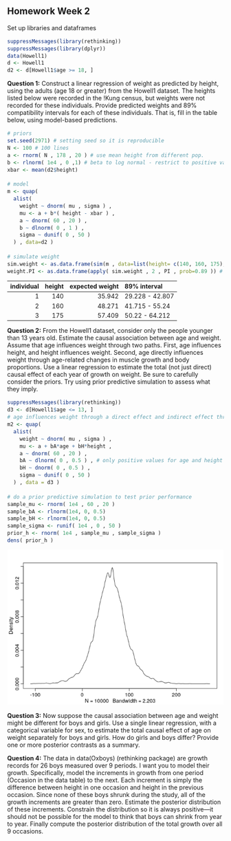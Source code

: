 
## Homework Week 2

Set up libraries and dataframes

``` r
suppressMessages(library(rethinking))
suppressMessages(library(dplyr))
data(Howell1)
d <- Howell1
d2 <- d[Howell1$age >= 18, ]
```

**Question 1:** Construct a linear regression of weight as predicted by
height, using the adults (age 18 or greater) from the Howell1 dataset.
The heights listed below were recorded in the !Kung census, but weights
were not recorded for these individuals. Provide predicted weights and
89% compatibility intervals for each of these individuals. That is, fill
in the table below, using model-based predictions.

``` r
# priors
set.seed(2971) # setting seed so it is reproducible 
N <- 100 # 100 lines
a <- rnorm( N , 178 , 20 ) # use mean height from different pop.
b <- rlnorm( 1e4 , 0 ,1) # beta to log normal - restrict to positive values
xbar <- mean(d2$height)

# model
m <- quap(
  alist(
    weight ~ dnorm( mu , sigma ) ,
    mu <- a + b*( height - xbar ) ,
    a ~ dnorm( 60 , 20 ) ,
    b ~ dlnorm( 0 , 1 ) ,
    sigma ~ dunif( 0 , 50 )
  ) , data=d2 )

# simulate weight 
sim.weight <- as.data.frame(sim(m , data=list(height= c(140, 160, 175), Hbar = xbar)))
weight.PI <- as.data.frame(apply( sim.weight , 2 , PI , prob=0.89 )) # get 89% PIs across simulated weights
```

| individual | height | expected weight | 89% interval    |
|-----------:|-------:|----------------:|:----------------|
|          1 |    140 |          35.942 | 29.228 - 42.807 |
|          2 |    160 |          48.271 | 41.715 - 55.24  |
|          3 |    175 |          57.409 | 50.22 - 64.212  |

**Question 2:** From the Howell1 dataset, consider only the people
younger than 13 years old. Estimate the causal association between age
and weight. Assume that age influences weight through two paths. First,
age influences height, and height influences weight. Second, age
directly influences weight through age-related changes in muscle growth
and body proportions. Use a linear regression to estimate the total (not
just direct) causal effect of each year of growth on weight. Be sure to
carefully consider the priors. Try using prior predictive simulation to
assess what they imply.

``` r
suppressMessages(library(rethinking))
d3 <- d[Howell1$age <= 13, ]
# age influences weight through a direct effect and indirect effect through height 
m2 <- quap(
  alist(
    weight ~ dnorm( mu , sigma ) ,
    mu <- a + bA*age + bH*height ,
    a ~ dnorm( 60 , 20 ) ,
    bA ~ dlnorm( 0 , 0.5 ) , # only positive values for age and height
    bH ~ dnorm( 0 , 0.5 ) ,
    sigma ~ dunif( 0 , 50 )
  ) , data = d3 )

# do a prior predictive simulation to test prior performance 
sample_mu <- rnorm( 1e4 , 60 , 20 )
sample_bA <- rlnorm(1e4, 0, 0.5)
sample_bH <- rlnorm(1e4, 0, 0.5)
sample_sigma <- runif( 1e4 , 0 , 50 )
prior_h <- rnorm( 1e4 , sample_mu , sample_sigma )
dens( prior_h )
```

![](week-02_Bella_files/figure-gfm/unnamed-chunk-3-1.png)<!-- -->

**Question 3:** Now suppose the causal association between age and
weight might be different for boys and girls. Use a single linear
regression, with a categorical variable for sex, to estimate the total
causal effect of age on weight separately for boys and girls. How do
girls and boys differ? Provide one or more posterior contrasts as a
summary.

**Question 4:** The data in data(Oxboys) (rethinking package) are growth
records for 26 boys measured over 9 periods. I want you to model their
growth. Specifically, model the increments in growth from one period
(Occasion in the data table) to the next. Each increment is simply the
difference between height in one occasion and height in the previous
occasion. Since none of these boys shrunk during the study, all of the
growth increments are greater than zero. Estimate the posterior
distribution of these increments. Constrain the distribution so it is
always positive—it should not be possible for the model to think that
boys can shrink from year to year. Finally compute the posterior
distribution of the total growth over all 9 occasions.
